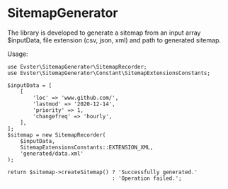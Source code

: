# SitemapGenerator

The library is developed to generate a sitemap from an input array $inputData, file extension (csv, json, xml)
and path to generated sitemap.

Usage:
<br>

```
use Evster\SitemapGenerator\SitemapRecorder;
use Evster\SitemapGenerator\Constant\SitemapExtensionsConstants;

$inputData = [
    [
        'loc' => 'www.github.com/',
        'lastmod' => '2020-12-14',
        'priority' => 1,
        'changefreq' => 'hourly',  
    ],
];
$sitemap = new SitemapRecorder(
    $inputData,
    SitemapExtensionsConstants::EXTENSION_XML,
    'generated/data.xml'
);

return $sitemap->createSitemap() ? 'Successfully generated.' 
                                 : 'Operation failed.';

```
